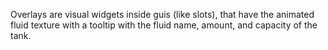 Overlays are visual widgets inside guis (like slots), that have the animated fluid texture with a tooltip with the fluid name, amount, and capacity of the tank.